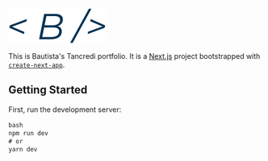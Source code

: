 ![Logo](public/assets/logo.svg)

This is Bautista's Tancredi portfolio. It is a [Next.js](https://nextjs.org/) project bootstrapped with [`create-next-app`](https://github.com/vercel/next.js/tree/canary/packages/create-next-app).

## Getting Started

First, run the development server:

```
bash
npm run dev
# or
yarn dev
```

